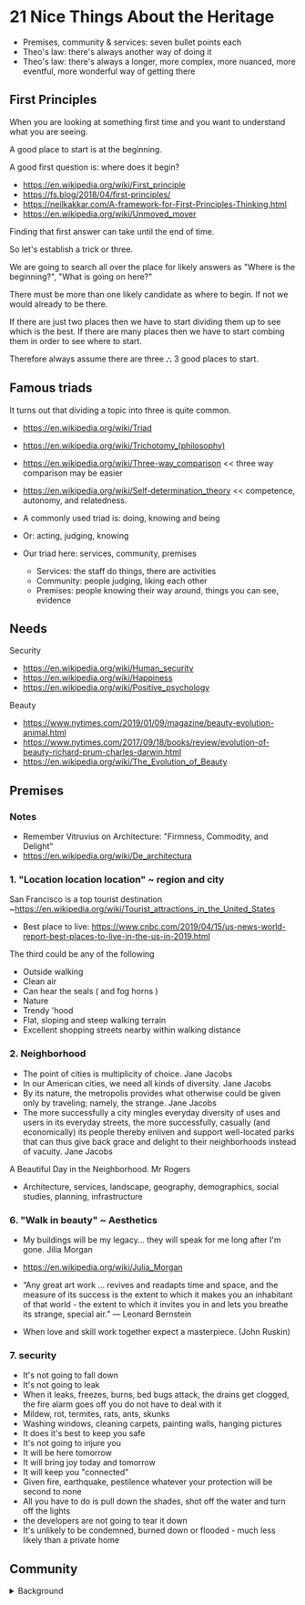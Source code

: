 # 21 Nice Things About the Heritage

* Premises, community & services: seven bullet points each
* Theo's law: there's always another way of doing it
* Theo's law: there's always a longer, more complex, more nuanced, more eventful, more wonderful way of getting there


## First Principles

When you are looking at something first time and you want to understand what you are seeing.

A good place to start is at the beginning.

A good first question is: where does it begin?

* https://en.wikipedia.org/wiki/First_principle
* https://fs.blog/2018/04/first-principles/
* https://neilkakkar.com/A-framework-for-First-Principles-Thinking.html
* https://en.wikipedia.org/wiki/Unmoved_mover

Finding that first answer can take until the end of time.

So let's establish a trick or three.

We are going to search all over the place for likely answers as "Where is the beginning?", "What is going on here?"

There must be more than one likely candidate as where to begin. If not we would already to be there.

If there are just two places then we have to start dividing them up to see which is the best. If there are many places then we  have to start combing them in order to see where to start.

Therefore always assume there are three ⛬ 3 good places to start.

## Famous triads

It turns out that dividing a topic into three is quite common.

* https://en.wikipedia.org/wiki/Triad
* https://en.wikipedia.org/wiki/Trichotomy_(philosophy)
* https://en.wikipedia.org/wiki/Three-way_comparison << three way comparison may be easier
* https://en.wikipedia.org/wiki/Self-determination_theory << competence, autonomy, and relatedness.

* A commonly used triad is: doing, knowing and being
* Or: acting, judging, knowing
* Our triad here: services, community, premises
	* Services: the staff do things, there are activities
	* Community: people judging, liking each other
	* Premises: people knowing their way around, things you can see, evidence

## Needs

Security

* https://en.wikipedia.org/wiki/Human_security
* https://en.wikipedia.org/wiki/Happiness
* https://en.wikipedia.org/wiki/Positive_psychology

Beauty

* https://www.nytimes.com/2019/01/09/magazine/beauty-evolution-animal.html
* https://www.nytimes.com/2017/09/18/books/review/evolution-of-beauty-richard-prum-charles-darwin.html
* https://en.wikipedia.org/wiki/The_Evolution_of_Beauty


## Premises

### Notes

* Remember Vitruvius on Architecture: "Firmness, Commodity, and Delight"
* https://en.wikipedia.org/wiki/De_architectura


### 1. "Location location location" ~ region and city

San Francisco is a top tourist destination ~https://en.wikipedia.org/wiki/Tourist_attractions_in_the_United_States
* Best place to live: https://www.cnbc.com/2019/04/15/us-news-world-report-best-places-to-live-in-the-us-in-2019.html

The third could be any of the following

* Outside walking
* Clean air
* Can hear the seals ( and fog horns )
* Nature
* Trendy 'hood
* Flat, sloping and steep walking terrain
* Excellent shopping streets nearby within walking distance

### 2. Neighborhood

* The point of cities is multiplicity of choice. Jane Jacobs
* In our American cities, we need all kinds of diversity. Jane Jacobs
* By its nature, the metropolis provides what otherwise could be given only by traveling; namely, the strange. Jane Jacobs
* The more successfully a city mingles everyday diversity of uses and users in its everyday streets, the more successfully, casually (and economically) its people thereby enliven and support well-located parks that can thus give back grace and delight to their neighborhoods instead of vacuity. Jane Jacobs

A Beautiful Day in the Neighborhood. Mr Rogers

* Architecture, services, landscape, geography, demographics, social studies, planning, infrastructure


### 6. "Walk in beauty" ~ Aesthetics

* My buildings will be my legacy... they will speak for me long after I'm gone. Jilia Morgan
* https://en.wikipedia.org/wiki/Julia_Morgan

* “Any great art work … revives and readapts time and space, and the measure of its success is the extent to which it makes you an inhabitant of that world - the extent to which it invites you in and lets you breathe its strange, special air.” ― Leonard Bernstein
* When love and skill work together expect a masterpiece. (John Ruskin)


### 7. security

* It's not going to fall down
* It's not going to leak
* When it leaks, freezes, burns, bed bugs attack, the drains get clogged, the fire alarm goes off you do not have to deal with it
* Mildew, rot, termites, rats, ants, skunks
* Washing windows, cleaning carpets, painting walls, hanging pictures
* It does it's best to keep you safe
* It's not going to injure you
* It will be here tomorrow
* It will bring joy today and tomorrow
* It will keep you "connected"
* Given fire, earthquake, pestilence whatever your protection will be second to none
* All you have to do is pull down the shades, shot off the water and turn off the lights
* the developers are not going to tear it down
* It's unlikely to be condemned, burned down or flooded - much less likely than a private home


## Community

<details>

<summary>Background</summary>

Search query: [what are the characteristics of a great community?]( https://www.google.com/search?q=what+are+the+characteristics+of+a+great+community%3F )

Selected results:

* [10 Traits That Make a Good Community]( https://positivepsychology.com/10-traits-positive-community/ )
	1. Work Together Toward a Common Goal
	2. Allow for Freedom of Expression
	3. Promote Fairness
	4. Set Clear Policies and Obligations
	5. Maintain Sensitivity Towards Members
	6. Celebrate Community Heritage
	7. Promote Interaction Among Members
	8. Elect Leaders that Stand by Community Values
	9. Prioritize Effective Communication
	10. Make Smart Decisions
* [13 Most Important Characteristics or Elements of Community]( https://www.yourarticlelibrary.com/society/13-most-important-characteristics-or-elements-of-community/6231 )
	(1) A group of people
	(2) A definite locality
	(3) Community Sentiment
	(4) Naturality
	(5) Permanence
	(6) Similarity
	(7) Wider Ends
	(8) Total organized social life:
	(9) A Particular Name
	(11) Size of Community
	(12) Concrete Nature
	(13) Distinguishable structure
* [What Makes the 'Good Community'?]( https://extension.psu.edu/what-makes-the-good-community )
	* Study 1: four factors consistently show up as community attributes we all look for in a good community.
		* Membership - that feeling that part of us is invested in the community, that we have a right to belong and feel welcome
		* Influence - that sense that we have some say in the community issues that affect us and that our perspectives are appreciated and respected
		* Integration and fulfillment of needs - based on the notion that the community has numerous opportunities for both individual and social fulfillment including basic needs, recreation, and social interaction. Some scholars have referred to this as the meeting the needs of 'whole person' in all our roles, (e.g. goods, services, recreation, desirable social interaction activities etc.)
	* Study 2: The 10 community characteristics that most influenced community attachment:
		* social offerings, openness, aesthetics, education, and basic services.
		* Other important factors: leadership, economy, safety, social capital, and civic involvement.
* [5 Important Characteristics of a Healthy Community]( https://vistancia.com/5-important-characteristics-of-a-healthy-community/ )
	1. Access to quality education
	2. The community naturally blends into its environment
	3. Health care and preventive health services
	4. Access to healthy food
	5. Fitness and wellness opportunities

</details>
